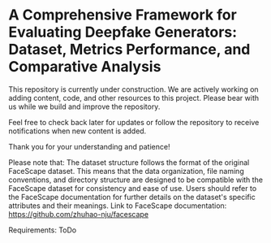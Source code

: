 # A Comprehensive Framework for Evaluating Deepfake Generators: Dataset, Metrics Performance, and Comparative Analysis

This repository is currently under construction. We are actively working on adding content, code, and other resources to this project. Please bear with us while we build and improve the repository.

Feel free to check back later for updates or follow the repository to receive notifications when new content is added.

Thank you for your understanding and patience!



Please note that: The dataset structure follows the format of the original FaceScape dataset. This means that the data organization, file naming conventions, and directory structure are designed to be compatible with the FaceScape dataset for consistency and ease of use. Users should refer to the FaceScape documentation for further details on the dataset's specific attributes and their meanings. Link to FaceScape documentation: https://github.com/zhuhao-nju/facescape


Requirements:
ToDo

